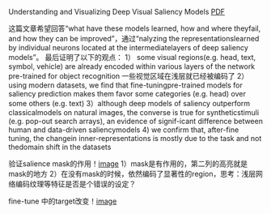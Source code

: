 Understanding and Visualizing Deep Visual Saliency Models [PDF](https://arxiv.org/pdf/1903.02501.pdf)


这篇文章希望回答“what have these models learned, how and where theyfail, and how they can be improved”，通过“nalyzing the representationslearned by individual neurons located at the intermediatelayers of deep saliency models”。
最后证明了以下的观点：
1） some visual regions(e.g. head, text, symbol, vehicle) are already encoded within various layers of the network pre-trained for object recognition
   一些视觉区域在浅层就已经被编码了
2）using modern datasets,  we find that fine-tuningpre-trained models for saliency prediction makes them favor some categories (e.g. head) over some others (e.g. text)
3）although deep models of saliency outperform classicalmodels on natural images, the converse is true for syntheticstimuli (e.g. pop-out search arrays), an evidence of signif-icant  difference  between  human  and  data-driven  saliencymodels
4) we confirm that, after-fine tuning, the changein inner-representations is mostly due to the task and not thedomain shift in the datasets

验证salience mask的作用！[image](https://github.com/sunshinee24/Paper/blob/master/CVPR%202019/images/Salience.png)
1）mask是有作用的，第二列的高亮就是mask的地方
2）在没有mask的时候，依然编码了显著性的region，思考：浅层网络编码纹理等特征是否是个错误的设定？

fine-tune 中的target改变！[image](https://github.com/sunshinee24/Paper/blob/master/CVPR%202019/images/salient.png)
